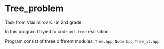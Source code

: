 # Tree_problem
Task from Vladimirov K.I in 2nd grade.

In this program I tryied to code ```avl-tree``` realisation.

Program consist of three different modules: ```Tree.hpp```, ```Node.hpp```, ```Tree_it.hpp```
